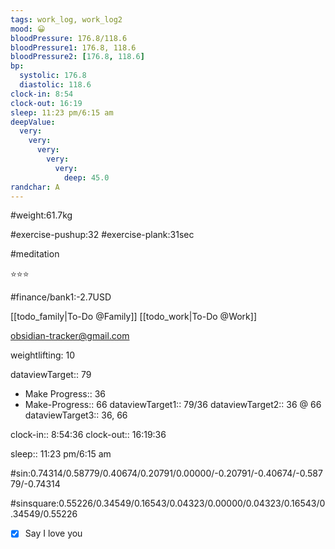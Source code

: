 ```yaml
---
tags: work_log, work_log2
mood: 😀
bloodPressure: 176.8/118.6
bloodPressure1: 176.8, 118.6
bloodPressure2: [176.8, 118.6]
bp:
  systolic: 176.8
  diastolic: 118.6
clock-in: 8:54
clock-out: 16:19
sleep: 11:23 pm/6:15 am
deepValue:
  very:
    very:
      very:
        very:
          very:
            deep: 45.0
randchar: A
---
```


#weight:61.7kg

#exercise-pushup:32
#exercise-plank:31sec

#meditation

⭐⭐⭐

#finance/bank1:-2.7USD

[[todo_family|To-Do @Family]]
[[todo_work|To-Do @Work]]

obsidian-tracker@gmail.com

weightlifting: 10

dataviewTarget:: 79

- Make Progress:: 36
- Make-Progress:: 66
  dataviewTarget1:: 79/36
  dataviewTarget2:: 36 @ 66
  dataviewTarget3:: 36, 66

clock-in:: 8:54:36
clock-out:: 16:19:36

sleep:: 11:23 pm/6:15 am

#sin:0.74314/0.58779/0.40674/0.20791/0.00000/-0.20791/-0.40674/-0.58779/-0.74314

#sinsquare:0.55226/0.34549/0.16543/0.04323/0.00000/0.04323/0.16543/0.34549/0.55226

- [x] Say I love you
